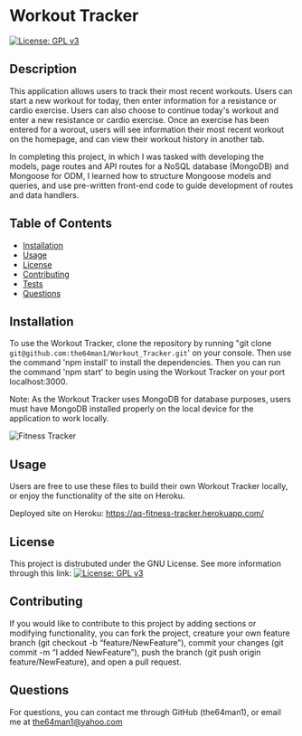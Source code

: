 
# Workout Tracker
[![License: GPL v3](https://img.shields.io/badge/License-GPLv3-blue.svg)](https://www.gnu.org/licenses/gpl-3.0)

## Description
    
This application allows users to track their most recent workouts. Users can start a new workout for today, then enter information for a resistance or cardio exercise. Users can also choose to continue today's workout and enter a new resistance or cardio exercise. Once an exercise has been entered for a worout, users will see information their most recent workout on the homepage, and can view their workout history in another tab.

In completing this project, in which I was tasked with developing the models, page routes and API routes for a NoSQL database (MongoDB) and Mongoose for ODM, I learned how to structure Mongoose models and queries, and use pre-written front-end code to guide development of routes and data handlers.
   
## Table of Contents
    
- [Installation](#installation)
- [Usage](#usage)
- [License](#license)
- [Contributing](#contributing)
- [Tests](#tests)
- [Questions](#questions)
    
## Installation
    
To use the Workout Tracker, clone the repository by running "git clone `git@github.com:the64man1/Workout_Tracker.git`' on your console. Then use the command 'npm install' to install the dependencies. Then you can run the command 'npm start' to begin using the Workout Tracker on your port localhost:3000.

Note: As the Workout Tracker uses MongoDB for database purposes, users must have MongoDB installed properly on the local device for the application to work locally.

![Fitness Tracker](https://user-images.githubusercontent.com/74144055/125009367-0ca01c80-e02a-11eb-9f14-b0475f7306de.png)

## Usage
    
Users are free to use these files to build their own Workout Tracker locally, or enjoy the functionality of the site on Heroku.

Deployed site on Heroku: https://aq-fitness-tracker.herokuapp.com/
    
## License
    
This project is distrubuted under the GNU License. See more information through this link: [![License: GPL v3](https://img.shields.io/badge/License-GPLv3-blue.svg)](https://www.gnu.org/licenses/gpl-3.0)
    
## Contributing
    
If you would like to contribute to this project by adding sections or modifying functionality, you can fork the project, creature your own feature branch (git checkout -b “feature/NewFeature”), commit your changes (git commit -m “I added NewFeature”), push the branch (git push origin feature/NewFeature), and open a pull request.
    
## Questions
    
For questions, you can contact me through GitHub (the64man1), or email me at the64man1@yahoo.com
